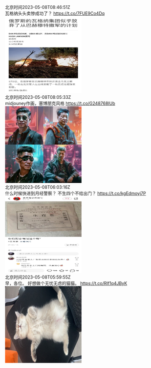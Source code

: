 北京时间2023-05-08T08:46:51Z<br>瓦格纳头头卖惨成功了？ https://t.co/7FUE9Co4Dq<br><img src='/temp/2023/1655373664207130624_0.jpg' width='250' height='250'><br>北京时间2023-05-08T08:05:33Z<br>midjouney作画，塞博朋克风格 https://t.co/G248768IUb<br><img src='/temp/2023/1655363271179010050_0.jpg' width='250' height='250'><br>北京时间2023-05-08T06:03:16Z<br>什么时候快进到月经警察？
不生四个不给出门？ https://t.co/kgEdmoyj7P<br><img src='/temp/2023/1655332498518478849_0.jpg' width='250' height='250'><br>北京时间2023-05-08T05:59:55Z<br>早，各位。
好想做个无忧无虑的猫猫。 https://t.co/RIf1q4JByK<br><img src='/temp/2023/1655331653756293120_0.jpg' width='250' height='250'><br>